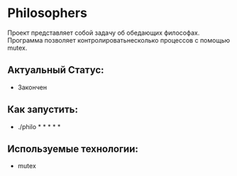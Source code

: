 # Philosophers
Проект представляет собой задачу об обедающих философах. Программа позволяет контролироватьнесколько процессов с помощью mutex.

## Актуальный Статус: 
* Закончен

## Как запустить:
* ./philo * * * * *

## Используемые технологии:
* mutex
